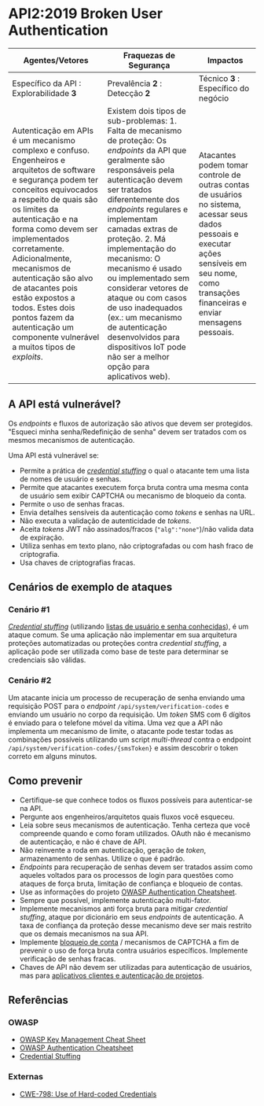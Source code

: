 API2:2019 Broken User Authentication
====================================

| Agentes/Vetores | Fraquezas de Segurança | Impactos |
| - | - | - |
| Específico da API : Explorabilidade **3** | Prevalência **2** : Detecção **2** | Técnico **3** : Específico do negócio |
| Autenticação em APIs é um mecanismo complexo e confuso. Engenheiros e arquitetos de software e segurança podem ter conceitos equivocados a respeito de quais são os limites da autenticação e na forma como devem ser implementados corretamente. Adicionalmente, mecanismos de autenticação são alvo de atacantes pois estão expostos a todos. Estes dois pontos fazem da autenticação um componente vulnerável a muitos tipos de *exploits*. | Existem dois tipos de sub-problemas: 1. Falta de mecanismo de proteção: Os *endpoints* da API que geralmente são responsáveis pela autenticação devem ser tratados diferentemente dos *endpoints* regulares e implementam camadas extras de proteção. 2. Má implementação do mecanismo: O mecanismo é usado ou implementado sem considerar vetores de ataque ou com casos de uso inadequados (ex.: um mecanismo de autenticação desenvolvidos para dispositivos IoT pode não ser a melhor opção para aplicativos web). | Atacantes podem tomar controle de outras contas de usuários no sistema, acessar seus dados pessoais e executar ações sensíveis em seu nome, como transações financeiras e enviar mensagens pessoais. |

## A API está vulnerável?

Os *endpoints* e fluxos de autorização são ativos que devem ser protegidos. "Esqueci minha senha/Redefinição de senha" devem ser tratados com os mesmos mecanismos de autenticação.

Uma API está vulnerável se:
* Permite a prática de *[credential stuffing][1]* o qual o atacante tem uma lista de
  nomes de usuário e senhas.
* Permite que atacantes executem força bruta contra uma mesma conta de usuário sem exibir CAPTCHA ou mecanismo de bloqueio da conta.
* Permite o uso de senhas fracas.
* Envia detalhes sensíveis da autenticação como *tokens* e senhas na URL.
* Não executa a validação de autenticidade de *tokens*.
* Aceita *tokens* JWT não assinados/fracos (`"alg":"none"`)/não valida data de expiração.
* Utiliza senhas em texto plano, não criptografadas ou com hash fraco de criptografia.
* Usa chaves de criptografias fracas.

## Cenários de exemplo de ataques

### Cenário #1

*[Credential stuffing][1]* (utilizando [listas de usuário e senha conhecidas][2]), é um ataque comum. Se uma aplicação não implementar em sua arquitetura proteções automatizadas ou proteções contra *credential stuffing*, a aplicação pode ser utilizada como base de teste para determinar se credenciais são válidas.

### Cenário #2

Um atacante inicia um processo de recuperação de senha enviando uma requisição POST para o *endpoint* `/api/system/verification-codes` e enviando um usuário no corpo da requisição. Um *token* SMS com 6 dígitos é enviado para o telefone móvel da vítima. Uma vez que a API não implementa um mecanismo de limite, o atacante pode testar todas as combinações possíveis utilizando um script *multi-thread* contra o endpoint `/api/system/verification-codes/{smsToken}` e assim descobrir o token correto em alguns minutos.

## Como prevenir

* Certifique-se que conhece todos os fluxos possíveis para autenticar-se na API.
* Pergunte aos engenheiros/arquitetos quais fluxos você esqueceu.
* Leia sobre seus mecanismos de autenticação. Tenha certeza que você compreende quando e como foram utilizados. OAuth não é mecanismo de autenticação, e não é chave de API.
* Não reinvente a roda em autenticação, geração de *token*, armazenamento de senhas. Utilize o que é padrão.
* *Endpoints* para recuperação de senhas devem ser tratados assim como aqueles voltados para os processos de login para questões como ataques de força bruta, limitação de confiança e bloqueio de contas.
* Use as informações do projeto [OWASP Authentication Cheatsheet][3].
* Sempre que possível, implemente autenticação multi-fator.
* Implemente mecanismos anti força bruta para mitigar *credential stuffing*, ataque por dicionário em seus *endpoints* de autenticação. A taxa de confiança da proteção desse mecanismo deve ser mais restrito que os demais mecanismos na sua API.
* Implemente [bloqueio de conta][4] / mecanismos de CAPTCHA a fim de prevenir o uso de força bruta contra usuários específicos. Implemente verificação de senhas fracas.
* Chaves de API não devem ser utilizadas para autenticação de usuários, mas para [aplicativos clientes e autenticação de projetos][5].

## Referências

### OWASP

* [OWASP Key Management Cheat Sheet][6]
* [OWASP Authentication Cheatsheet][3]
* [Credential Stuffing][1]

### Externas

* [CWE-798: Use of Hard-coded Credentials][7]

[1]: https://www.owasp.org/index.php/Credential_stuffing
[2]: https://github.com/danielmiessler/SecLists
[3]: https://cheatsheetseries.owasp.org/cheatsheets/Authentication_Cheat_Sheet.html
[4]: https://www.owasp.org/index.php/Testing_for_Weak_lock_out_mechanism_(OTG-AUTHN-003)
[5]: https://cloud.google.com/endpoints/docs/openapi/when-why-api-key
[6]: https://www.owasp.org/index.php/Key_Management_Cheat_Sheet
[7]: https://cwe.mitre.org/data/definitions/798.html
